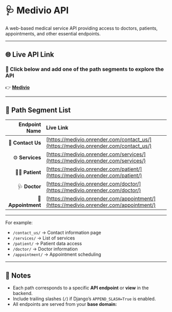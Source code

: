 # 🩺 Medivio API

A web-based medical service API providing access to doctors, patients, appointments, and other essential endpoints.

---

## 🌐 Live API Link

### 🔗 Click below and add one of the path segments to explore the API

👉 [**Medivio**](https://medivio.onrender.com/)

---

## 🧭 Path Segment List

|  **Endpoint Name** | **Live Link**                                                                          |
| -----------------: | :------------------------------------------------------------------------------------- |
|  📨 **Contact Us** | [https://medivio.onrender.com/contact_us/](https://medivio.onrender.com/contact_us/)   |
|    ⚙️ **Services** | [https://medivio.onrender.com/services/](https://medivio.onrender.com/services/)       |
|     🧍‍♂️ **Patient** | [https://medivio.onrender.com/patient/](https://medivio.onrender.com/patient/)         |
|      🩺 **Doctor** | [https://medivio.onrender.com/doctor/](https://medivio.onrender.com/doctor/)           |
| 📅 **Appointment** | [https://medivio.onrender.com/appointment/](https://medivio.onrender.com/appointment/) |

---

For example:

- `/contact_us/` → Contact information page
- `/services/` → List of services
- `/patient/` → Patient data access
- `/doctor/` → Doctor information
- `/appointment/` → Appointment scheduling

---

## 📝 Notes

- Each path corresponds to a specific **API endpoint** or **view** in the backend.
- Include trailing slashes (`/`) if Django’s `APPEND_SLASH=True` is enabled.
- All endpoints are served from your **base domain:**
